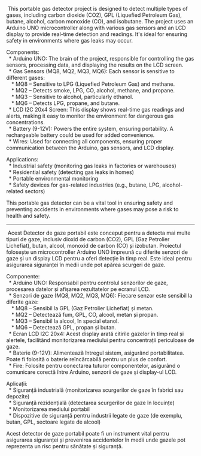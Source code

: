 &nbsp;This portable gas detector project is designed to detect multiple types of gases, including carbon dioxide (CO2), GPL (Liquefied Petroleum Gas), butane, alcohol, carbon monoxide (CO), and isobutane. The project uses an Arduino UNO microcontroller along with various gas sensors and an LCD display to provide real-time detection and readings. It's ideal for ensuring safety in environments where gas leaks may occur.

Components:  
&ensp;* Arduino UNO: The brain of the project, responsible for controlling the gas sensors, processing data, and displaying the results on the LCD screen.  
&ensp;* Gas Sensors (MQ8, MQ2, MQ3, MQ6): Each sensor is sensitive to different gases:  
&emsp;* MQ8 – Sensitive to LPG (Liquefied Petroleum Gas) and methane.  
&emsp;* MQ2 – Detects smoke, LPG, CO, alcohol, methane, and propane.  
&emsp;* MQ3 – Sensitive to alcohol, particularly ethanol.  
&emsp;* MQ6 – Detects LPG, propane, and butane.  
&ensp;* LCD I2C 20x4 Screen: This display shows real-time gas readings and alerts, making it easy to monitor the environment for dangerous gas concentrations.  
&ensp;* Battery (9-12V): Powers the entire system, ensuring portability. A rechargeable battery could be used for added convenience.  
&ensp;* Wires: Used for connecting all components, ensuring proper communication between the Arduino, gas sensors, and LCD display.  

Applications:  
&ensp;* Industrial safety (monitoring gas leaks in factories or warehouses)  
&ensp;* Residential safety (detecting gas leaks in homes)  
&ensp;* Portable environmental monitoring  
&ensp;* Safety devices for gas-related industries (e.g., butane, LPG, alcohol-related sectors)  

This portable gas detector can be a vital tool in ensuring safety and preventing accidents in environments where gases may pose a risk to health and safety.

---------------------------------------------------------------------------------------------------------------------------------------------------------------------------------------------------------------------

&nbsp;Acest Detector de gaze portabil este conceput pentru a detecta mai multe tipuri de gaze, inclusiv dioxid de carbon (CO2), GPL (Gaz Petrolier Lichefiat), butan, alcool, monoxid de carbon (CO) și izobutan. Proiectul folosește un microcontroller Arduino UNO împreună cu diferite senzori de gaze și un display LCD pentru a oferi detecție în timp real. Este ideal pentru asigurarea siguranței în medii unde pot apărea scurgeri de gaze.

Componente:  
&ensp;* Arduino UNO: Responsabil pentru controlul senzorilor de gaze, procesarea datelor și afișarea rezultatelor pe ecranul LCD.  
&ensp;* Senzori de gaze (MQ8, MQ2, MQ3, MQ6): Fiecare senzor este sensibil la diferite gaze:  
&emsp;* MQ8 – Sensibil la GPL (Gaz Petrolier Lichefiat) și metan.  
&emsp;* MQ2 – Detectează fum, GPL, CO, alcool, metan și propan.  
&emsp;* MQ3 – Sensibil la alcool, în special etanol.  
&emsp;* MQ6 – Detectează GPL, propan și butan.  
&ensp;* Ecran LCD I2C 20x4: Acest display arată citirile gazelor în timp real și alertele, facilitând monitorizarea mediului pentru concentrații periculoase de gaze.  
&ensp;* Baterie (9-12V): Alimentează întregul sistem, asigurând portabilitatea. Poate fi folosită o baterie reîncărcabilă pentru un plus de confort.  
&ensp;* Fire: Folosite pentru conectarea tuturor componentelor, asigurând o comunicare corectă între Arduino, senzorii de gaze și display-ul LCD.  

Aplicații:  
&ensp;* Siguranță industrială (monitorizarea scurgerilor de gaze în fabrici sau depozite)  
&ensp;* Siguranță rezidențială (detectarea scurgerilor de gaze în locuințe)  
&ensp;* Monitorizarea mediului portabil  
&ensp;* Dispozitive de siguranță pentru industrii legate de gaze (de exemplu, butan, GPL, sectoare legate de alcool)  

Acest detector de gaze portabil poate fi un instrument vital pentru asigurarea siguranței și prevenirea accidentelor în medii unde gazele pot reprezenta un risc pentru sănătate și siguranță.
